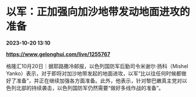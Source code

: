 # 以军：正加强向加沙地带发动地面进攻的准备

**2023-10-20 13:10**

**https://www.gelonghui.com/live/1255767**

格隆汇10月20日｜据耶路撒冷邮报，以色列国防军后勤司令米谢尔·扬科（Mishel Yanko）表示，对于即将对加沙地带发起的地面进攻，以军“比以往任何时候都做好了准备”，并正在继续加强各方面准备。此外，他表示，针对黎巴嫩真主党对以色列北部的持续袭击，以色列国防军仍然需要“做好多线作战的准备”。